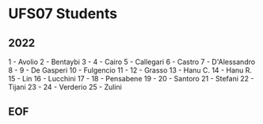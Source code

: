 # UFS07 Students

## 2022
1 - Avolio
2 - Bentaybi
3 - 
4 - Cairo
5 - Callegari
6 - Castro
7 - D'Alessandro
8 -
9 - De Gasperi
10 - Fulgencio
11 - 
12 - Grasso
13 - Hanu C.
14 - Hanu R.
15 - Lin
16 - Lucchini 
17 -
18 - Pensabene
19 -
20 - Santoro
21 - Stefani
22 - Tijani
23 -
24 - Verderio
25 - Zulini

## EOF
